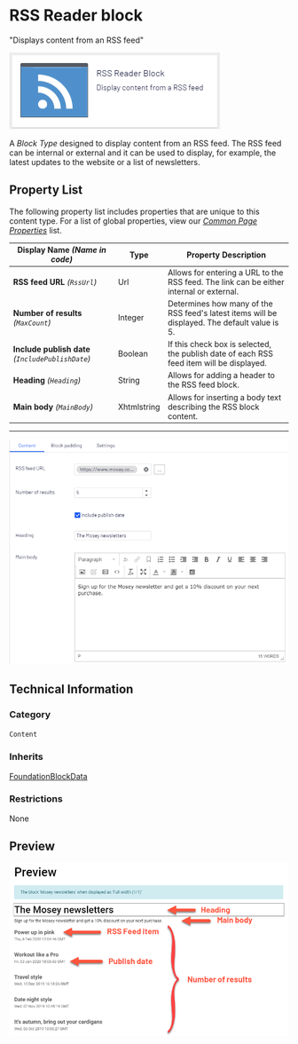 # RSS Reader block
"Displays content from an RSS feed"

![RSS Reader Block](Screenshots/RSS%20Reader%20Block%20-%20icon.png)

A *Block Type* designed to display content from an RSS feed. The RSS feed can be internal or external and it can be used to display, for example, the latest updates to the website or a list of newsletters.

## Property List
The following property list includes properties that are unique to this content type. For a list of global properties, view our [*Common Page Properties*](./Common%20Page%20Properties.md) list.

Display Name *(Name in code)* | Type | Property Description
--------------|------|---------------
**RSS feed URL** *(`RssUrl`)* | Url | Allows for entering a URL to the RSS feed. The link can be either internal or external.
**Number of results** *(`MaxCount`)* | Integer | Determines how many of the RSS feed's latest items will be displayed. The default value is 5.
**Include publish date** *(`IncludePublishDate`)* | Boolean | If this check box is selected, the publish date of each RSS feed item will be displayed.
**Heading** *(`Heading`)* | String | Allows for adding a header to the RSS feed block.
**Main body** *(`MainBody`)* | Xhtmlstring | Allows for inserting a body text describing the RSS block content.

** **
![RSS Reader Block - Content tab](Screenshots/RSS%20Reader%20Block%20-%20Content%20tab.png)

## Technical Information

### Category
`Content`

### Inherits
[FoundationBlockData](Foundation%20Block%20Data%20Block.md)

### Restrictions
None

## Preview
![RSS Reader Block](Screenshots/RSS%20Reader%20Block%20-%20Preview.png)
